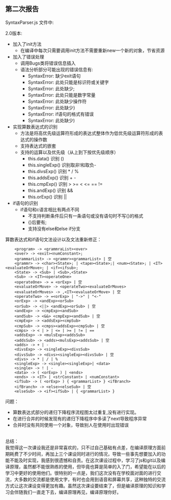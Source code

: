 第二次报告
---
SyntaxParser.js 文件中:

2.0版本:
 - 加入了init方法
    - 在编译中每次只需要调用init方法不需要重新new一个新的对象，节省资源
 - 加入了错误处理
    - 调用Bugs类将错误信息插入
    - 语法分析部分可能出现的错误信息有:
        - SyntaxError: 缺少exit语句
        - SyntaxError: 此处只能是标识符或关键字
        - SyntaxError: 此处缺少;
        - SyntaxError: 此处只能是数字常量
        - SyntaxError: 此处缺少操作符
        - SyntaxError: 此处缺少}
        - SyntaxError: if语句的格式有错误
        - SyntaxError: 此处缺少) 
 - 实现算数表达式的识别
    - 方法是将高优先级运算符形成的表达式整体作为低优先级运算符形成的表达式的操作数
    - 支持表达式的嵌套
    - 支持的运算以及优先级（从上到下按优先级顺序）
        - this.data()  识别 ()
        - this.singleExp()  识别取非!和取负-
        - this.divsExp() 识别 * / %
        - this.addsExp() 识别 + - 
        - this.cmpExp() 识别 > >= < <= == !=
        - this.andExp() 识别 &&
        - this.orExp() 识别 ||
 - if语句的识别
    - if语句和c语言相比有两点不同
        - 不支持判断条件后只有一条语句或没有语句时不写{}的格式
        - {}后要有;
        - 支持没有else和else if分支

算数表达式和if语句文法设计以及文法重新修正：

        <program> -> <grammraList><over>
        <over> -> <exit><numConstant>;
        <grammarList> -> <grammr><grammarList> | 空
        <grammr> -> <char><State>; | <tape><State>;| <num><State>; | <IT><evaluateOrMove>; | <if><ifsub>;
        <State> -> <Sub> | <Sub>,<State>
        <Sub> -> <IT><operateOne>
        <operateOne> -> = <orExp> | 空
        <evaluateOrMove> -> <operateTwo><evaluateOrMoves>
        <evaluateOrMoves> -> ,<IT><evaluateOrMove> | 空
        <operateTwo> -> =<orExp> | "->" | "<-"
        <orExp> -> <andExp><orSub>
        <orSub> -> <||> <andExp><orSub> | 空
        <andExp> -> <cmpExp><andSub>
        <andSub> -> <&&> <cmpExp><andSub> | 空
        <cmpExp> -> <addsExp><cmpSub>
        <cmpSub> -> <cmps><addsExp><cmpSub> | 空
        <cmps> -> < | > | <= | >= | != | ==
        <addsExp> -> <mulsExp><addsSub>
        <addsSub> -> <adds><mulsExp><addsSub> | 空
        <adds> -> + | -
        <divsExp> -> <singleExp><divsSub>
        <divsSub> -> <divs><singleExp><divsSub> | 空
        <divs> -> * | / | %
        <singleExp> -> <single><singleExp>| <data>
        <single> -> ! | -
        <data> -> ( <orExp> ) | <ends>
        <ends> -> <IT> | <strConstant> | <numConstant>
        <ifSub> -> ( <orExp> ) { <grammarList> } <ifBranch>
        <ifBranch> -> <else><elseSub> | 空
        <elseSub> -> <if><ifSub> | { <grammarList> }     
问题：
 - 算数表达式部分的递归下降程序流程图太过重复,没有进行实现。
 - 在进行合并的时候发现有的递归下降程序中多读了next导致程序异常
 - 合并时没有共同使用一个对象，导致别人在使用时出现错误
  
<br>总结：
<br>我觉得这一次课设我还是非常喜欢的，只不过自己基础有点差，在编译原理方面前期耗费了不少时间，再加上三个课设同时进行的情况，导致一些事先想要加入的功能不能及时实现，我感到很遗憾和自责。在这次课设过程中，学习了js和git以及编译原理，虽然都不能很熟练的使用，但毕竟也算是简单的入了门，希望能在以后的学习中更好的使用他们。很特别的一点是，我们这次没有在学校面对面的进行交流，大多数的交流都是使用文字，有时也会用到语音和屏幕共享，这种独特的交流方式让这次课设变得更加有趣。虽然这次课设要结束了，但是编译原理的知识和学习会伴随我们一直走下去，编译原理再见，编译原理你好。
